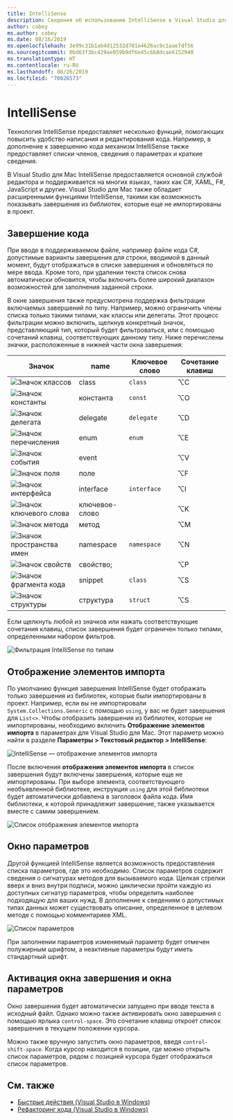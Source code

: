 ```yaml
---
title: IntelliSense
description: Сведения об использовании IntelliSense в Visual Studio для Mac
author: cobey
ms.author: cobey
ms.date: 08/16/2019
ms.openlocfilehash: 3e99c31b1ab4d12532d701e4626ac9c1aae7df56
ms.sourcegitcommit: 0bd63f3bc429ae059b9df6e45c6b8dcae6152940
ms.translationtype: HT
ms.contentlocale: ru-RU
ms.lasthandoff: 08/26/2019
ms.locfileid: "70026573"
---
```

# <a name="intellisense"></a>IntelliSense

Технология IntelliSense предоставляет несколько функций, помогающих повысить удобство написания и редактирования кода. Например, в дополнение к завершению кода механизм IntelliSense также предоставляет списки членов, сведения о параметрах и краткие сведения.

В Visual Studio для Mac IntelliSense предоставляется основной службой редактора и поддерживается на многих языках, таких как C#, XAML, F#, JavaScript и другие. Visual Studio для Mac также обладает расширенными функциями IntelliSense, такими как возможность показывать завершения из библиотек, которые еще не импортированы в проект.

## <a name="code-completion"></a>Завершение кода

При вводе в поддерживаемом файле, например файле кода C#, допустимые варианты завершения для строки, вводимой в данный момент, будут отображаться в списке завершения и обновляться по мере ввода. Кроме того, при удалении текста список снова автоматически обновится, чтобы включить более широкий диапазон возможностей для заполнения заданной строки. 

В окне завершения также предусмотрена поддержка фильтрации включаемых завершений по типу. Например, можно ограничить члены списка только такими типами, как классы или делегаты. Этот процесс фильтрации можно включить, щелкнув конкретный значок, представляющий тип, который будет фильтроваться, или с помощью сочетаний клавиш, соответствующих данному типу. Ниже перечислены значки, расположенные в нижней части окна завершения:

| Значок                         | name          | Ключевое слово    | Сочетание клавиш |
| -----------------------------|---------------| -----------|--------|
| ![Значок классов](media/classes-icon.png)  | class         | `class`    |  ⌥C
| ![Значок константы](media/constant-icon.png) | константа      | `const`    |  ⌥O
| ![Значок делегата](media/delegate-icon.png) | delegate      | `delegate` |  ⌥D
| ![Значок перечисления](media/enums-icon.png)    | enum          | `enum`     |  ⌥E
| ![Значок события](media/event-icon.png)    | event         |            |  ⌥V
| ![Значок поля](media/fields-icon.png)   | поле         |            |  ⌥F
| ![Значок интерфейса](media/interface-icon.png)| interface     | `interface`|  ⌥I
| ![Значок ключевого слова](media/keyword-icon.png)  | ключевое-слово       |            |  ⌥K
| ![Значок метода](media/method-icon.png)   | метод        |            |  ⌥M
| ![Значок пространства имен](media/namespace-icon.png)| namespace     | `namespace`|  ⌥N
| ![Значок свойств](media/props-icon.png)    | свойство;      |            |  ⌥P
| ![Значок фрагмента кода](media/snippet-icon.png)  | snippet       | `class`    |  ⌥S
| ![Значок структуры](media/struct-icon.png)   | структура     | `struct`   |  ⌥S

Если щелкнуть любой из значков или нажать соответствующие сочетания клавиш, список завершения будет ограничен только типами, определенными набором фильтров.  

![Фильтрация IntelliSense по типам](media/intellisense-typefiltering.gif)

## <a name="show-import-items"></a>Отображение элементов импорта

По умолчанию функция завершения IntelliSense будет отображать только завершения из библиотек, которые были импортированы в проект. Например, если вы не импортировали `System.Collections.Generic` с помощью `using`, у вас не будет завершения для `List<>`. Чтобы отобразить завершения из библиотек, которые не импортированы, необходимо включить **Отображение элементов импорта** в параметрах для Visual Studio для Mac. Этот параметр можно найти в разделе **Параметры > Текстовый редактор > IntelliSense**:

![IntelliSense — отображение элементов импорта](media/intellisense-showimport.png)

После включения **отображения элементов импорта** в список завершения будут включены завершения, которые еще не импортированы. При выборе элемента, соответствующего необъявленной библиотеке, инструкция `using` для этой библиотеки будет автоматически добавлена в заголовок файла кода. Имя библиотеки, к которой принадлежит завершение, также указывается вместе с самим завершением.

![Список отображения элементов импорта](media/intellisense-importaction.png)

## <a name="parameter-window"></a>Окно параметров

Другой функцией IntelliSense является возможность предоставления списка параметров, где это необходимо. Список параметров содержит сведения о сигнатурах методов для вызываемого кода. Щелкая стрелки вверх и вниз внутри подписи, можно циклически пройти каждую из доступных сигнатур параметров, чтобы определить наиболее подходящую для ваших нужд. В дополнение к сведениям о допустимых типах данных может существовать описание, определенное в целевом методе с помощью комментариев XML.

![Список параметров](media/intellisense-parameter.png)

При заполнении параметров изменяемый параметр будет отмечен полужирным шрифтом, а неактивные параметры будут иметь стандартный шрифт. 


## <a name="triggering-completion-window-and-parameter-window"></a>Активация окна завершения и окна параметров

Окно завершения будет автоматически запущено при вводе текста в исходный файл. Однако можно также активировать окно завершения с помощью ярлыка `control-space`. Это сочетание клавиш откроет список завершения в текущем положении курсора. 

Можно также вручную запустить окно параметров, введя `control-shift-space`. Когда курсор находится в позиции, где можно открыть список параметров, рядом с позицией курсора будет отображаться список параметров.

## <a name="see-also"></a>См. также

- [Быстрые действия (Visual Studio в Windows)](/visualstudio/ide/quick-actions)
- [Рефакторинг кода (Visual Studio в Windows)](/visualstudio/ide/refactoring-in-visual-studio)
